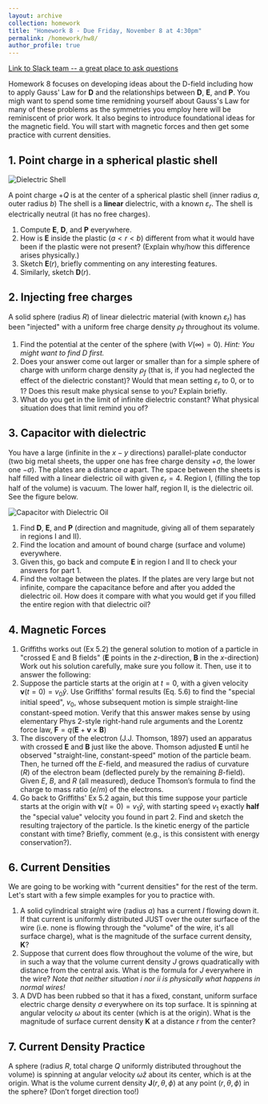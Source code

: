```yaml
---
layout: archive
collection: homework
title: "Homework 8 - Due Friday, November 8 at 4:30pm"
permalink: /homework/hw8/
author_profile: true
---
```

[Link to Slack team -- a great place to ask questions](https://ph410f19.slack.com)

Homework 8 focuses on developing ideas about the D-field including how to apply Gauss' Law for $\mathbf{D}$ and the relationships between $\mathbf{D}$, $\mathbf{E}$, and $\mathbf{P}$. You migh want to spend some time remidning yourself about Gauss's Law for many of these problems as the symmetries you employ here will be reminiscent of prior work. It also begins to introduce foundational ideas for the magnetic field. You will start with magnetic forces and then get some practice with current densities.



## 1. Point charge in a spherical plastic shell

![Dielectric Shell](../../images/hw8-dielectric_shell.png)


A point charge $+Q$ is at the center of a spherical plastic shell (inner radius $a$, outer radius $b$)  The shell is a **linear** dielectric, with a known $\varepsilon_r$. The shell is electrically neutral (it has no free charges).

1.  Compute $\mathbf{E}$, $\mathbf{D}$, and $\mathbf{P}$ everywhere.
2. How is $\mathbf{E}$ inside the plastic ($a<r<b$) different from what it would have been if the plastic were not present? (Explain why/how this difference arises physically.)
3. Sketch $\mathbf{E}(r)$, briefly commenting on any interesting features.
4. Similarly, sketch $\mathbf{D}(r)$.

## 2. Injecting free charges

A solid sphere (radius $R$) of linear dielectric material (with known $\varepsilon_r$) has been "injected" with a uniform free charge density $\rho_f$ throughout its volume.

1. Find the potential at the center of the sphere (with $V(\infty)=0$). *Hint: You might want to find D first.*
2. Does your answer come out larger or smaller than for a simple sphere of charge with uniform charge density $\rho_f$ (that is, if you had neglected the effect of the dielectric constant)? Would that mean setting $\varepsilon_r$ to 0, or to 1?  Does this result make physical sense to you? Explain briefly.
3. What do you get in the limit of infinite dielectric constant? What physical situation does that limit remind you of?


## 3. Capacitor with dielectric

You have a large (infinite in the $x-y$ directions) parallel-plate conductor (two big metal sheets, the upper one has free charge density $+\sigma$, the lower one $-\sigma$). The plates are a distance $a$ apart. The space between the sheets is half filled with a linear dielectric oil with given $\varepsilon_r = 4$. Region  I, (filling the top half of the volume) is vacuum. The lower half, region II, is the dielectric oil. See the figure below.

![Capacitor with Dielectric Oil](../../images/hw8-cap_w_dielectric.png)


1. Find $\mathbf{D}$, $\mathbf{E}$, and $\mathbf{P}$ (direction and magnitude, giving all of them separately in regions I and II).
2. Find the location and amount of bound charge (surface and volume) everywhere.
3. Given this, go back and compute $\mathbf{E}$ in region I and II  to check your answers for part 1.
4. Find the voltage between the plates. If the plates are very large but not infinite, compare the capacitance before and after you added the dielectric oil. How does it compare with what you would get if you filled the entire region with that dielectric oil?

## 4. Magnetic Forces
1. Griffiths works out (Ex 5.2) the general solution to motion of a particle in "crossed E and B fields" ($\mathbf{E}$ points in the $z$-direction, $\mathbf{B}$ in the $x$-direction) Work out his solution carefully, make sure you follow it. Then, use it to answer the following:
2. Suppose the particle starts at the origin at $t=0$, with a given velocity $\mathbf{v}(t=0) = v_0\hat{y}$. Use Griffiths' formal results (Eq. 5.6) to find the "special initial speed", $v_0$, whose subsequent motion is simple straight-line constant-speed motion. Verify that this answer makes sense by using elementary Phys 2-style right-hand rule arguments and the Lorentz force law, $\mathbf{F} = q (\mathbf{E} + \mathbf{v} \times \mathbf{B})$
3. The discovery of the electron (J.J. Thomson, 1897) used an apparatus with crossed $\mathbf{E}$ and $\mathbf{B}$ just like the above. Thomson adjusted $\mathbf{E}$ until he observed "straight-line, constant-speed" motion of the particle beam. Then, he turned off the $E$-field, and measured the radius of curvature ($R$) of the electron beam (deflected purely by the remaining $B$-field). Given $E$, $B$, and $R$ (all measured), deduce Thomson’s formula to find the charge to mass ratio ($e/m$) of the electrons.
4. Go back to Griffiths' Ex 5.2 again, but this time suppose your particle starts at the origin with $\mathbf{v}(t=0) = v_1\hat{y}$, with starting speed $v_1$ exactly **half** the "special value" velocity you found in part 2.  Find and sketch the resulting trajectory of the particle. Is the kinetic energy of the particle constant with time? Briefly, comment (e.g., is this consistent with energy conservation?).

## 6. Current Densities

We are going to be working with "current densities" for the rest of the term. Let's start with a few simple examples for you to practice with.

1. A solid cylindrical straight wire (radius $a$) has a current $I$ flowing down it. If that current is uniformly distributed JUST over the outer surface of the wire (i.e. none is flowing through the "volume" of the wire, it's all surface charge), what is the magnitude of the surface current density, $\mathbf{K}$?
2. Suppose that current does flow throughout the volume of the wire, but in such a way that the volume current density $J$ grows quadratically with distance from the central axis. What is the formula for $J$ everywhere in the wire? *Note that neither situation i nor ii is physically what happens in normal wires!*
3. A DVD has been rubbed so that it has a fixed, constant, uniform surface electric charge density $\sigma$ everywhere on its top surface. It is spinning at angular velocity $\omega$ about its center (which is at the origin). What is the magnitude of surface current density $\mathbf{K}$ at a distance $r$ from the center?

## 7. Current Density Practice
A sphere (radius $R$, total charge $Q$ uniformly distributed throughout the volume) is spinning at angular velocity $\omega \hat{z}$ about its center, which is at the origin. What is the volume current density $\mathbf{J}(r, \theta, \phi)$ at any point $(r, \theta, \phi)$ in the sphere? (Don’t forget direction too!)
